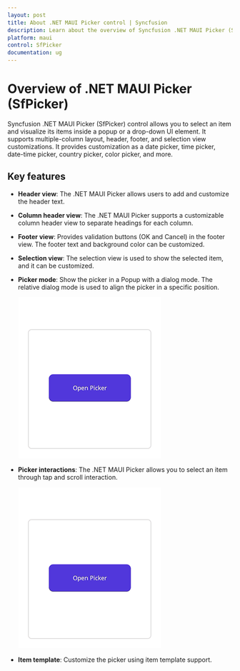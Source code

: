 ```yaml
---
layout: post
title: About .NET MAUI Picker control | Syncfusion
description: Learn about the overview of Syncfusion .NET MAUI Picker (SfPicker) control, its basic features, and picker functionalities.
platform: maui
control: SfPicker
documentation: ug
---
```


# Overview of .NET MAUI Picker (SfPicker)

Syncfusion .NET MAUI Picker (SfPicker) control allows you to select an item and visualize its items inside a popup or a drop-down UI element. It supports multiple-column layout, header, footer, and selection view customizations. It provides customization as a date picker, time picker, date-time picker, country picker, color picker, and more.

## Key features

* **Header view**: The .NET MAUI Picker allows users to add and customize the header text.

* **Column header view**: The .NET MAUI Picker supports a customizable column header view to separate headings for each column.

* **Footer view**: Provides validation buttons (OK and Cancel) in the footer view. The footer text and background color can be customized.

* **Selection view**: The selection view is used to show the selected item, and it can be customized.

* **Picker mode**: Show the picker in a Popup with a dialog mode. The relative dialog mode is used to align the picker in a specific position.

   ![Picker mode in .NET MAUI Picker.](images/overview/maui-picker-mode.gif)

* **Picker interactions**: The .NET MAUI Picker allows you to select an item through tap and scroll interaction.

   ![Picker interactions in .NET MAUI Picker.](images/overview/maui-picker-interactions.gif)

* **Item template**: Customize the picker using item template support.